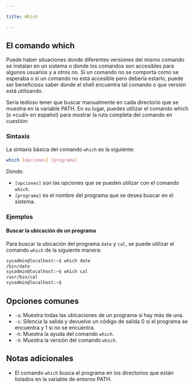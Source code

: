 ```yaml
---

title: Which 

---
```


<Card>
    
## El comando which

Puede haber situaciones donde diferentes versiones del mismo comando se instalan en un sistema o donde los comandos son accesibles para algunos usuarios y a otros no. Si un comando no se comporta como se esperaba o si un comando no está accesible pero debería estarlo, puede ser beneficioso saber donde el shell encuentra tal comando o que versión está utilizando.

Sería tedioso tener que buscar manualmente en cada directorio que se muestra en la variable PATH. En su lugar, puedes utilizar el comando which (o «cuál» en español) para mostrar la ruta completa del comando en cuestión:

### Sintaxis

La sintaxis básica del comando `which` es la siguiente:

```bash
which [opciones] [programa]
```

Donde:

- `[opciones]` son las opciones que se pueden utilizar con el comando `which`.
- `[programa]` es el nombre del programa que se desea buscar en el sistema.

### Ejemplos

#### Buscar la ubicación de un programa

Para buscar la ubicación del programa `date` y `cal`, se puede utilizar el comando `which` de la siguiente manera:

```bash
sysadmin@localhost:~$ which date                                       
/bin/date                                                               
sysadmin@localhost:~$ which cal                                        
/usr/bin/cal                                                            
sysadmin@localhost:~$
```


## Opciones comunes

- `-a`: Muestra todas las ubicaciones de un programa si hay más de una.
- `-s`: Silencia la salida y devuelve un código de salida 0 si el programa se encuentra y 1 si no se encuentra.
- `-h`: Muestra la ayuda del comando `which`.
- `-V`: Muestra la versión del comando `which`.

## Notas adicionales

- El comando `which` busca el programa en los directorios que están listados en la variable de entorno PATH.
 
</Card>


